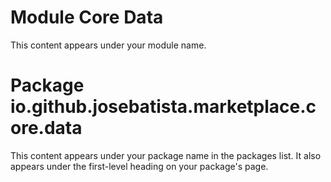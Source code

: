 # Module Core Data

This content appears under your module name.

# Package io.github.josebatista.marketplace.core.data

This content appears under your package name in the packages list.
It also appears under the first-level heading on your package's page.
